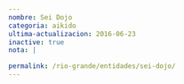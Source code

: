 ```yaml
---
nombre: Sei Dojo
categoria: aikido
ultima-actualizacion: 2016-06-23
inactive: true
nota: | 

permalink: /rio-grande/entidades/sei-dojo/
---
```


